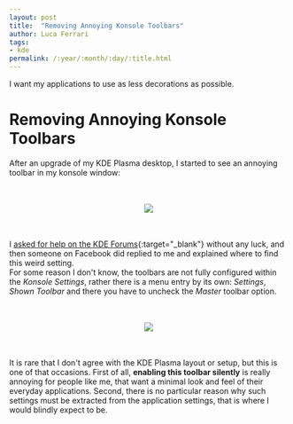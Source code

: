 ```yaml
---
layout: post
title:  "Removing Annoying Konsole Toolbars"
author: Luca Ferrari
tags:
- kde
permalink: /:year/:month/:day/:title.html
---
```

I want my applications to use as less decorations as possible.

# Removing Annoying Konsole Toolbars

After an upgrade of my KDE Plasma desktop, I started to see an annoying toolbar in my konsole window:

<br/>
<br/>
<center>
<img src="/imgaes/posts/KDE/konsole_toolbars_1.png" />
</center>
<br/>
<br/>

I [asked for help on the KDE Forums](https://forum.kde.org/viewtopic.php?f=227&t=172499&p=449822#p448607){:target="_blank"} without any luck, and then someone on Facebook did replied to me and explained where to find this weird setting.
<br/>
For some reason I don't know, the toolbars are not fully configured within the *Konsole Settings*, rather there is a menu entry by its own: *Settings*, *Shown Toolbar* and there you have to uncheck the *Master* toolbar option.
<br/>

<br/>
<br/>
<center>
<img src="/imgaes/posts/KDE/konsole_toolbars_2.png" />
</center>
<br/>
<br/>

It is rare that I don't agree with the KDE Plasma layout or setup, but this is one of that occasions. First of all, **enabling this toolbar silently** is really annoying for people like me, that want a minimal look and feel of their everyday applications. Second, there is no particular reason why such settings must be extracted from the application settings, that is where I would blindly expect to be.
